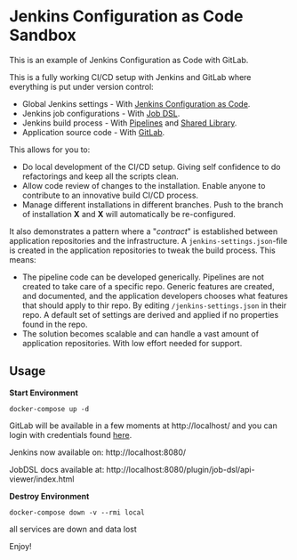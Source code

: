 # Jenkins Configuration as Code Sandbox

This is an example of Jenkins Configuration as Code with GitLab.

This is a fully working CI/CD setup with Jenkins and GitLab where everything is put under version control:

 * Global Jenkins settings - With [Jenkins Configuration as Code](https://jenkins.io/projects/jcasc/).
 * Jenkins job configurations - With [Job DSL](https://github.com/jenkinsci/job-dsl-plugin/wiki).
 * Jenkins build process - With [Pipelines](https://jenkins.io/doc/book/pipeline/) and [Shared Library](https://jenkins.io/doc/book/pipeline/shared-libraries/).
 * Application source code - With [GitLab](https://docs.gitlab.com/ce/).

This allows for you to:

 * Do local development of the CI/CD setup. Giving self confidence to do refactorings and keep all the scripts clean.
 * Allow code review of changes to the installation. Enable anyone to contribute to an innovative build CI/CD process.
 * Manage different installations in different branches. Push to the branch of installation **X** and **X** will automatically be re-configured.

It also demonstrates a pattern where a "*contract*" is established between application repositories and the infrastructure.  A `jenkins-settings.json`-file is created in the application repositories to tweak the build process. This means:

 * The pipeline code can be developed generically. Pipelines are not created to take care of a specific repo. Generic features are created, and documented, and the application developers chooses what features that should apply to thir repo. By editing `/jenkins-settings.json` in their repo. A default set of settings are derived and applied if no properties found in the repo. 
 * The solution becomes scalable and can handle a vast amount of application repositories. With low effort needed for support.

## Usage

**Start Environment**
```shell
docker-compose up -d 
```

GitLab will be available in a few moments at http://localhost/ and you can login with credentials found [here](gitlab-setup/config.txt).

Jenkins now available on: http://localhost:8080/

JobDSL docs available at: http://localhost:8080/plugin/job-dsl/api-viewer/index.html

**Destroy Environment**

```shell
docker-compose down -v --rmi local
```
all services are down and data lost

Enjoy!
